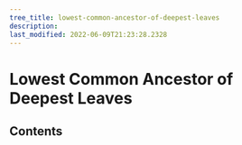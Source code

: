 ```yaml
---
tree_title: lowest-common-ancestor-of-deepest-leaves
description: 
last_modified: 2022-06-09T21:23:28.2328
---
```


# Lowest Common Ancestor of Deepest Leaves

## Contents
